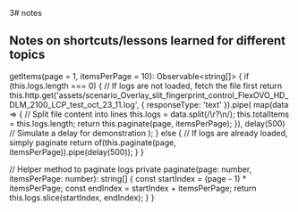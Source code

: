 3# notes

## Notes on shortcuts/lessons learned for different topics
  getItems(page = 1, itemsPerPage = 10): Observable<string[]> {
    if (this.logs.length === 0) {
      // If logs are not loaded, fetch the file first
      return this.http.get('assets/scenario_Overlay_slit_fingerprint_control_FlexOVO_HD_DLM_2100_LCP_test_oct_23_11.log', {
        responseType: 'text'
      }).pipe(
        map(data => {
          // Split file content into lines
          this.logs = data.split(/\r?\n/);
          this.totalItems = this.logs.length;
          return this.paginate(page, itemsPerPage);
        }),
        delay(500) // Simulate a delay for demonstration
      );
    } else {
      // If logs are already loaded, simply paginate
      return of(this.paginate(page, itemsPerPage)).pipe(delay(500));
    }
  }

  // Helper method to paginate logs
  private paginate(page: number, itemsPerPage: number): string[] {
    const startIndex = (page - 1) * itemsPerPage;
    const endIndex = startIndex + itemsPerPage;
    return this.logs.slice(startIndex, endIndex);
  }
}
